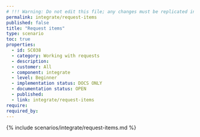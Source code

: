 ```yaml
---
# !!! Warning: Do not edit this file; any changes must be replicated in Excel !!!
permalink: integrate/request-items
published: false
title: "Request items"
type: scenario
toc: true
properties:
  - id: SC038
  - category: Working with requests
  - description:
  - customer: All
  - component: integrate
  - level: Beginner
  - implementation status: DOCS ONLY
  - documentation status: OPEN
  - published:
  - link: integrate/request-items
require:
required_by:
---
```


{% include scenarios/integrate/request-items.md %}
